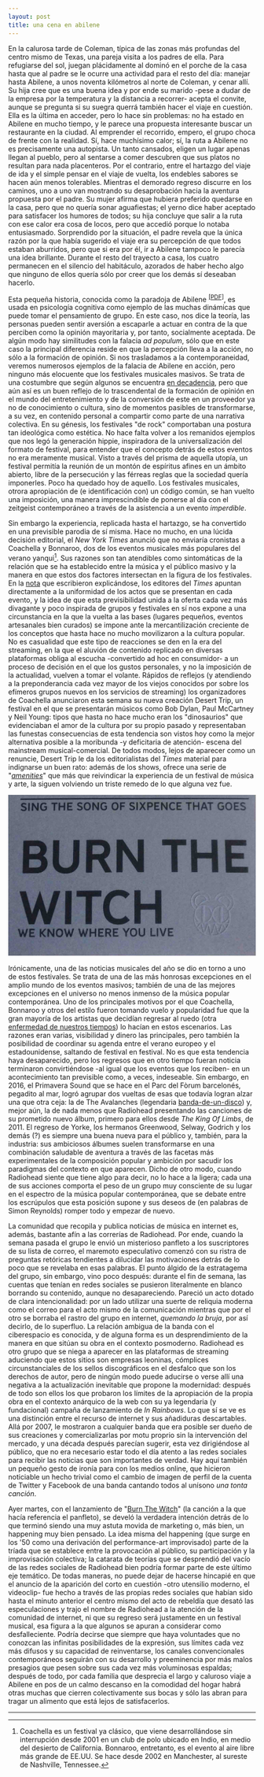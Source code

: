 ```yaml
---
layout: post
title: una cena en abilene
---
```


En la calurosa tarde de Coleman, típica de las zonas más profundas del centro mismo de Texas, una pareja visita a los padres de ella. Para refugiarse del sol, juegan plácidamente al dominó en el porche de la casa hasta que al padre se le ocurre una actividad para el resto del día: manejar hasta Abilene, a unos noventa kilómetros al norte de Coleman, y cenar allí. Su hija cree que es una buena idea y por ende su marido -pese a dudar de la empresa por la temperatura y la distancia a recorrer- acepta el convite, aunque se pregunta si su suegra querrá también hacer el viaje en cuestión. Ella es la última en acceder, pero lo hace sin problemas: no ha estado en Abilene en mucho tiempo, y le parece una propuesta interesante buscar un restaurante en la ciudad. Al emprender el recorrido, empero, el grupo choca de frente con la realidad. Sí, hace muchísimo calor; sí, la ruta a Abilene no es precisamente una autopista. Un tanto cansados, eligen un lugar apenas llegan al pueblo, pero al sentarse a comer descubren que sus platos no resultan para nada placenteros. Por el contrario, entre el hartazgo del viaje de ida y el simple pensar en el viaje de vuelta, los endebles sabores se hacen aún menos tolerables. Mientras el demorado regreso discurre en los caminos, uno a uno van mostrando su desaprobación hacia la aventura propuesta por el padre. Su mujer afirma que hubiera preferido quedarse en la casa, pero que no quería sonar aguafiestas; el yerno dice haber aceptado para satisfacer los humores de todos; su hija concluye que salir a la ruta con ese calor era cosa de locos, pero que accedió porque lo notaba entusiasmado. Sorprendido por la situación, el padre revela que la única razón por la que había sugerido el viaje era su percepción de que todos estaban aburridos, pero que si era por él, ir a Abilene tampoco le parecía una idea brillante. Durante el resto del trayecto a casa, los cuatro permanecen en el silencio del habitáculo, azorados de haber hecho algo que ninguno de ellos quería sólo por creer que los demás sí deseaban hacerlo.

Esta pequeña historia, conocida como la paradoja de Abilene <sup>[[PDF]](http://aspeninstitute.org/sites/default/files/content/upload/16-Harvey-Abilene-Paradox-redacted.pdf)</sup>, es usada en psicología cognitiva como ejemplo de las muchas dinámicas que puede tomar el pensamiento de grupo. En este caso, nos dice la teoría, las personas pueden sentir aversión a escaparle a actuar en contra de la que perciben como la opinión mayoritaria y, por tanto, socialmente aceptada. De algún modo hay similitudes con la falacia *ad populum*, sólo que en este caso la principal diferencia reside en que la percepción lleva a la acción, no sólo a la formación de opinión. Si nos trasladamos a la contemporaneidad, veremos numerosos ejemplos de la falacia de Abilene en acción, pero ninguno más elocuente que los festivales musicales masivos. Se trata de una costumbre que según algunos se encuentra [en decadencia](http://noisey.vice.com/blog/the-golden-age-of-music-festivals-is-over), pero que aún así es un buen reflejo de lo trascendental de la formación de opinión en el mundo del entretenimiento y de la conversión de este en un proveedor ya no de conocimiento o cultura, sino de momentos pasibles de transformarse, a su vez, en contenido personal a compartir como parte de una narrativa colectiva. En su génesis, los festivales "de rock" comportaban una postura tan ideológica como estética. No hace falta volver a los remanidos ejemplos que nos legó la generación hippie, inspiradora de la universalización del formato de festival, para entender que el concepto detrás de estos eventos no era meramente musical. Visto a través del prisma de aquella utopía, un festival permitía la reunión de un montón de espíritus afines en un ámbito abierto, libre de la persecución y las férreas reglas que la sociedad quería imponerles. Poco ha quedado hoy de aquello. Los festivales musicales, otrora apropiación de (e identificación con) un código común, se han vuelto una imposición, una manera imprescindible de ponerse al día con el zeitgeist contemporáneo a través de la asistencia a un evento *imperdible*.

Sin embargo la experiencia, replicada hasta el hartazgo, se ha convertido en una previsible parodia de sí misma. Hace no mucho, en una lúcida decisión editorial, el *New York Times* anunció que no enviaría cronistas a Coachella y Bonnaroo, dos de los eventos musicales más populares del verano yanqui[^fn-n1]. Sus razones son tan atendibles como sintomáticas de la relación que se ha establecido entre la música y el público masivo y la manera en que estos dos factores intersectan en la figura de los festivales. En la [nota](http://nytimes.com/2016/03/19/arts/music/summer-music-festivals.html) que escribieron explicándose, los editores del *Times* apuntan directamente a la uniformidad de los actos que se presentan en cada evento, y la idea de que esta previsibilidad unida a la oferta cada vez más divagante y poco inspirada de grupos y festivales en sí nos expone a una circunstancia en la que la vuelta a las bases (lugares pequeños, eventos artesanales bien curados) se impone ante la mercantilización creciente de los conceptos que hasta hace no mucho movilizaron a la cultura popular. No es casualidad que este tipo de reacciones se den en la era del streaming, en la que el aluvión de contenido replicado en diversas plataformas obliga al escucha -convertido ad hoc en consumidor- a un proceso de decisión en el que los gustos personales, y no la imposición de la actualidad, vuelven a tomar el volante. Rápidos de reflejos (y atendiendo a la preponderancia cada vez mayor de los viejos conocidos por sobre los efímeros grupos nuevos en los servicios de streaming) los organizadores de Coachella anunciaron esta semana su nueva creación Desert Trip, un festival en el que se presentarán músicos como Bob Dylan, Paul McCartney y Neil Young: tipos que hasta no hace mucho eran los "dinosaurios" que evidenciaban el amor de la cultura por su propio pasado y representaban las funestas consecuencias de esta tendencia son vistos hoy como la mejor alternativa posible a la moribunda -y deficitaria de atención- escena del mainstream musical-comercial. De todos modos, lejos de aparecer como un renuncie, Desert Trip le da los editorialistas del *Times* material para indignarse un buen rato: además de los shows, ofrece una serie de "*[amenities](http://home.deserttrip.com/amenities)*" que más que reivindicar la experiencia de un festival de música y arte, la siguen volviendo un triste remedo de lo que alguna vez fue.

![alt text](https://raw.githubusercontent.com/irigoin/irigoin.github.io/master/images/correo.jpg "You've got mail")

Irónicamente, una de las noticias musicales del año se dio en torno a uno de estos festivales. Se trata de una de las más honrosas excepciones en el amplio mundo de los eventos masivos; también de una de las mejores excepciones en el universo no menos inmenso de la música popular contemporánea. Uno de los principales motivos por el que Coachella, Bonnaroo y otros del estilo fueron tomando vuelo y popularidad fue que la gran mayoría de los artistas que decidían regresar al ruedo (otra [enfermedad de nuestros tiempos](http://theverge.com/2015/12/31/10695454/lcd-soundsystem-reunion-coachella-2016-this-is-happening)) lo hacían en estos escenarios. Las razones eran varias, visibilidad y dinero las principales, pero también la posibilidad de coordinar su agenda entre el verano europeo y el estadounidense, saltando de festival en festival. No es que esta tendencia haya desaparecido, pero los regresos que en otro tiempo fueran noticia terminaron convirtiéndose -al igual que los eventos que los reciben- en un acontecimiento tan previsible como, a veces, indeseable. Sin embargo, en 2016, el Primavera Sound que se hace en el Parc del Fòrum barcelonés, pegadito al mar, logró agrupar dos vueltas de esas que todavía logran alzar una que otra ceja: la de The Avalanches (legendaria [banda-de-un-disco](http://demidiscoteca.cc/post/45669982768/the-avalanches-since-i-left-you-modular)) y, mejor aún, la de nada menos que Radiohead presentando las canciones de su prometido nuevo álbum, primero para ellos desde *The King Of Limbs*, de 2011. El regreso de Yorke, los hermanos Greenwood, Selway, Godrich y los demás (?) es siempre una buena nueva para el público y, también, para la industria: sus ambiciosos álbumes suelen transformarse en una combinación saludable de aventura a través de las facetas más experimentales de la composición popular y ambición por sacudir los paradigmas del contexto en que aparecen. Dicho de otro modo, cuando Radiohead siente que tiene algo para decir, no lo hace a la ligera; cada una de sus acciones comporta el peso de un grupo muy consciente de su lugar en el espectro de la música popular contemporánea, que se debate entre los escrúpulos que esta posición supone y sus deseos de (en palabras de Simon Reynolds) romper todo y empezar de nuevo.

La comunidad que recopila y publica noticias de música en internet es, además, bastante afín a las correrías de Radiohead. Por ende, cuando la semana pasada el grupo le envió un misterioso panfleto a los suscriptores de su lista de correo, el maremoto especulativo comenzó con su ristra de preguntas retóricas tendientes a dilucidar las motivaciones detrás de lo poco que se revelaba en esas palabras. El punto álgido de la estratagema del grupo, sin embargo, vino poco después: durante el fin de semana, las cuentas que tenían en redes sociales se pusieron literalmente en blanco borrando su contenido, aunque no desapareciendo. Pareció un acto dotado de clara intencionalidad: por un lado utilizar una suerte de reliquia moderna como el correo para el acto mismo de la comunicación mientras que por el otro se borraba el rastro del grupo en internet, *quemando la bruja*, por así decirlo, de lo superfluo. La relación ambigua de la banda con el ciberespacio es conocida, y de alguna forma es un desprendimiento de la manera en que sitúan su obra en el contexto posmoderno. Radiohead es otro grupo que se niega a aparecer en las plataformas de streaming aduciendo que estos sitios son empresas leoninas, cómplices circunstanciales de los sellos discográficos en el desfalco que son los derechos de autor, pero de ningún modo puede aducirse o verse allí una negativa a la actualización inevitable que propone la modernidad: después de todo son ellos los que probaron los límites de la apropiación de la propia obra en el contexto anárquico de la web con su ya legendaria (y fundacional) campaña de lanzamiento de *In Rainbows*. Lo que sí se ve es una distinción entre el recurso de internet y sus añadiduras descartables. Allá por 2007, le mostraron a cualquier banda que era posible ser dueño de sus creaciones y comercializarlas por motu proprio sin la intervención del mercado, y una década después parecían sugerir, esta vez dirigiéndose al público, que no era necesario estar todo el día atento a las redes sociales para recibir las noticias que son importantes de verdad. Hay aquí también un pequeño gesto de ironía para con los medios online, que hicieron noticiable un hecho trivial como el cambio de imagen de perfil de la cuenta de Twitter y Facebook de una banda cantando todos al unísono *una tonta canción*.

Ayer martes, con el lanzamiento de "[Burn The Witch](http://youtube.com/watch?v=yI2oS2hoL0k)" (la canción a la que hacía referencia el panfleto), se develó la verdadera intención detrás de lo que terminó siendo una muy astuta movida de marketing o, más bien, un happening muy bien pensado. La idea misma del happening (que surge en los '50 como una derivación del performance-art improvisado) parte de la tríada que se establece entre la provocación al público, su participación y la improvisación colectiva; la catarata de teorías que se desprendió del vacío de las redes sociales de Radiohead bien podría formar parte de este último eje temático. De todas maneras, no puede dejar de hacerse hincapié en que el anuncio de la aparición del corto en cuestión -otro utensilio moderno, el videoclip- fue hecho a través de las propias redes sociales que habían sido hasta el minuto anterior el centro mismo del acto de rebeldía que desató las especulaciones y trajo el nombre de Radiohead a la atención de la comunidad de internet, ni que su regreso será justamente en un festival musical, esa figura a la que algunos se apuran a considerar como desfalleciente. Podría decirse que siempre que haya voluntades que no conozcan las infinitas posibilidades de la expresión, sus límites cada vez más difusos y su capacidad de reinventarse, los canales convencionales contemporáneos seguirán con su desarrollo y preeminencia por más malos presagios que pesen sobre sus cada vez más voluminosas espaldas; después de todo, por cada familia que desprecia el largo y caluroso viaje a Abilene en pos de un calmo descanso en la comodidad del hogar habrá otras muchas que cierren colectivamente sus bocas y sólo las abran para tragar un alimento que está lejos de satisfacerlos.

---

[^fn-n1]: Coachella es un festival ya clásico, que viene desarrollándose sin interrupción desde 2001 en un club de polo ubicado en Indio, en medio del desierto de California. Bonnaroo, entretanto, es el evento al aire libre más grande de EE.UU. Se hace desde 2002 en Manchester, al sureste de Nashville, Tennessee.
